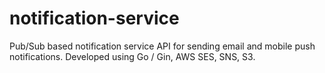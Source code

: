 # notification-service

Pub/Sub based notification service API for sending email and mobile push notifications. Developed using Go / Gin, AWS SES, SNS, S3.